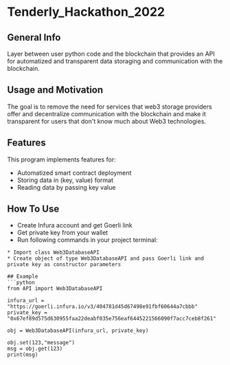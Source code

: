 # Tenderly_Hackathon_2022

## General Info
Layer between user python code and the blockchain that provides an API for automatized and transparent data storaging and communication with the blockchain. 

## Usage and Motivation
The goal is to remove the need for services that web3 storage providers offer and decentralize communication with the blockchain and make it transparent for users that don't know much about Web3 technologies.

## Features
This program implements features for:
* Automatized smart contract deployment
* Storing data in (key, value) format
* Reading data by passing key value

## How To Use
* Create Infura account and get Goerli link
* Get private key from your wallet
* Run following commands in your project terminal:
```asdasd
* Import class Web3DatabaseAPI
* Create object of type Web3DatabaseAPI and pass Goerli link and private key as constructor parameters

## Example
```python
from API import Web3DatabaseAPI

infura_url = "https://goerli.infura.io/v3/404781d45d67498e91fbf60644a7cbbb"
private_key = "0x67ef89d575d630955faa22deabf035e756eaf6445221566090f7acc7ceb8f261"

obj = Web3DatabaseAPI(infura_url, private_key)

obj.set(123,"message")
msg = obj.get(123)
print(msg)
```
